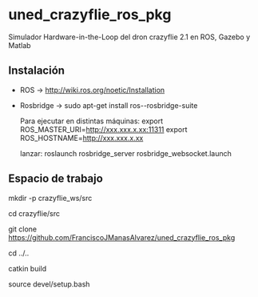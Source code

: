 # uned_crazyflie_ros_pkg
Simulador Hardware-in-the-Loop del dron crazyflie 2.1 en ROS, Gazebo y Matlab

## Instalación ##
- ROS -> http://wiki.ros.org/noetic/Installation
- Rosbridge -> sudo apt-get install ros-<rosdistro>-rosbridge-suite
  
  Para ejecutar en distintas máquinas:
  export ROS_MASTER_URI=http://xxx.xxx.x.xx:11311
  export ROS_HOSTNAME=http://xxx.xxx.x.xx
  
  lanzar:
  roslaunch rosbridge_server rosbridge_websocket.launch
  
  
## Espacio de trabajo ##
mkdir -p crazyflie_ws/src

cd crazyflie/src

git clone https://github.com/FranciscoJManasAlvarez/uned_crazyflie_ros_pkg

cd ../..

catkin build

source devel/setup.bash
